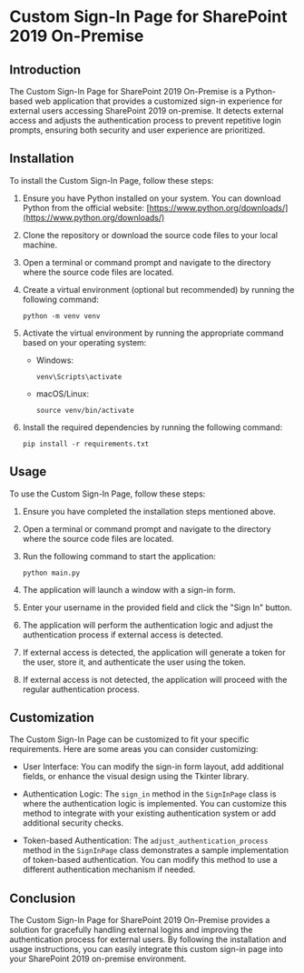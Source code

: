 # Custom Sign-In Page for SharePoint 2019 On-Premise

## Introduction

The Custom Sign-In Page for SharePoint 2019 On-Premise is a Python-based web application that provides a customized sign-in experience for external users accessing SharePoint 2019 on-premise. It detects external access and adjusts the authentication process to prevent repetitive login prompts, ensuring both security and user experience are prioritized.

## Installation

To install the Custom Sign-In Page, follow these steps:

1. Ensure you have Python installed on your system. You can download Python from the official website: [https://www.python.org/downloads/](https://www.python.org/downloads/)

2. Clone the repository or download the source code files to your local machine.

3. Open a terminal or command prompt and navigate to the directory where the source code files are located.

4. Create a virtual environment (optional but recommended) by running the following command:

   ```
   python -m venv venv
   ```

5. Activate the virtual environment by running the appropriate command based on your operating system:

   - Windows:

     ```
     venv\Scripts\activate
     ```

   - macOS/Linux:

     ```
     source venv/bin/activate
     ```

6. Install the required dependencies by running the following command:

   ```
   pip install -r requirements.txt
   ```

## Usage

To use the Custom Sign-In Page, follow these steps:

1. Ensure you have completed the installation steps mentioned above.

2. Open a terminal or command prompt and navigate to the directory where the source code files are located.

3. Run the following command to start the application:

   ```
   python main.py
   ```

4. The application will launch a window with a sign-in form.

5. Enter your username in the provided field and click the "Sign In" button.

6. The application will perform the authentication logic and adjust the authentication process if external access is detected.

7. If external access is detected, the application will generate a token for the user, store it, and authenticate the user using the token.

8. If external access is not detected, the application will proceed with the regular authentication process.

## Customization

The Custom Sign-In Page can be customized to fit your specific requirements. Here are some areas you can consider customizing:

- User Interface: You can modify the sign-in form layout, add additional fields, or enhance the visual design using the Tkinter library.

- Authentication Logic: The `sign_in` method in the `SignInPage` class is where the authentication logic is implemented. You can customize this method to integrate with your existing authentication system or add additional security checks.

- Token-based Authentication: The `adjust_authentication_process` method in the `SignInPage` class demonstrates a sample implementation of token-based authentication. You can modify this method to use a different authentication mechanism if needed.

## Conclusion

The Custom Sign-In Page for SharePoint 2019 On-Premise provides a solution for gracefully handling external logins and improving the authentication process for external users. By following the installation and usage instructions, you can easily integrate this custom sign-in page into your SharePoint 2019 on-premise environment.